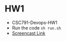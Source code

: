 # HW1
- CSC791-Devops-HW1
- Run the code ```sh run.sh```
- [Screencast Link](https://youtu.be/9HMG5Sp8mB4)
